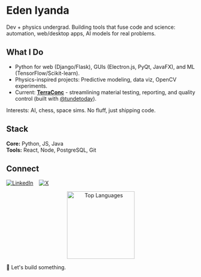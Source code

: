 # Eden Iyanda

Dev + physics undergrad. Building tools that fuse code and science: automation, web/desktop apps, AI models for real problems.

## What I Do
- Python for web (Django/Flask), GUIs (Electron.js, PyQt, JavaFX), and ML (TensorFlow/Scikit-learn).
- Physics-inspired projects: Predictive modeling, data viz, OpenCV experiments.
- Current: [**TerraConc**](https://terracorn.com/products/) - streamlining material testing, reporting, and quality control (built with [@tundetoday](https://github.com/tundetoday)).

Interests: AI, chess, space sims. No fluff, just shipping code.

## Stack
**Core:** Python, JS, Java  
**Tools:** React, Node, PostgreSQL, Git  

## Connect
[![LinkedIn](https://img.shields.io/badge/LinkedIn-0077B5?style=for-the-badge&logo=linkedin&logoColor=white)](https://www.linkedin.com/in/edeniyanda/) 
&nbsp;&nbsp;
[![X](https://img.shields.io/badge/X-000?style=for-the-badge&logo=x&logoColor=white)](https://x.com/EdenTechie)

<div align="center">
<img src="https://github-readme-stats.vercel.app/api/top-langs/?username=edeniyanda&layout=donut&langs_count=5&theme=radical" alt="Top Languages" height="180">
</div>

🚀 Let's build something.
